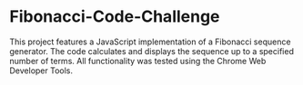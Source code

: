 # Fibonacci-Code-Challenge
This project features a JavaScript implementation of a Fibonacci sequence generator. The code calculates and displays the sequence up to a specified number of terms. All functionality was tested using the Chrome Web Developer Tools.
